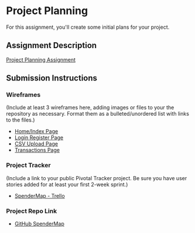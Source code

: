 # Project Planning
For this assignment, you'll create some initial plans for your project.

## Assignment Description
[Project Planning Assignment](https://education.launchcode.org/liftoff/assignments/planning/)

## Submission Instructions

### Wireframes

(Include at least 3 wireframes here, adding images or files to your the repository as necessary. Format them as a bulleted/unordered list with links to the files.)
* [Home/Index Page](https://github.com/acardelle/spendermap/blob/master/Wireframe%20-%20Index%20Page.png)
* [Login Register Page](https://github.com/acardelle/spendermap/blob/master/Wireframe%20-%20Login%20Register.png)
* [CSV Upload Page](https://github.com/acardelle/spendermap/blob/master/Wireframe%20-%20CSV%20Upload.png)
* [Transactions Page](https://github.com/acardelle/spendermap/blob/master/Wireframe%20-%20Transactions.png)

### Project Tracker

(Include a link to your public Pivotal Tracker project. Be sure you have user stories added for at least your first 2-week sprint.)
* [SpenderMap - Trello](https://trello.com/b/ZFcWtLCn/spendermap)

### Project Repo Link

* [GitHub SpenderMap](https://github.com/acardelle/spendermap)